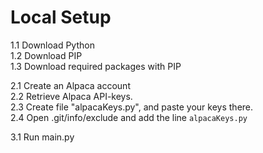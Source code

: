 # Local Setup
1.1 Download Python<br/>
1.2 Download PIP<br/>
1.3 Download required packages with PIP<br/>

2.1 Create an Alpaca account<br/>
2.2 Retrieve Alpaca API-keys.<br/>
2.3 Create file "alpacaKeys.py", and paste your keys there.<br/>
2.4 Open .git/info/exclude and add the line `alpacaKeys.py` <br/>

3.1 Run main.py
